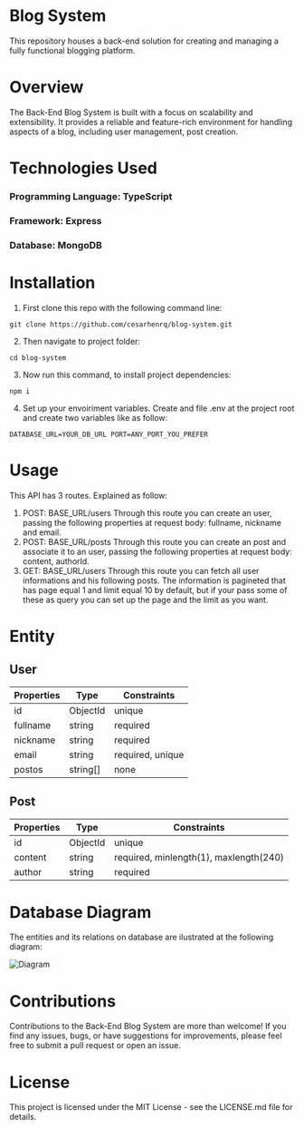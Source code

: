 # Blog System
This repository houses a back-end solution for creating and managing a fully functional blogging platform.

# Overview
The Back-End Blog System is built with a focus on scalability and extensibility. It provides a reliable and feature-rich environment for handling aspects of a blog, including user management, post creation.

# Technologies Used
### Programming Language: TypeScript
### Framework: Express
### Database: MongoDB

# Installation
1. First clone this repo with the following command line:

  `
    git clone https://github.com/cesarhenrq/blog-system.git
  `

2. Then navigate to project folder:

  `
    cd blog-system
  `

3. Now run this command, to install project dependencies:

  `
    npm i
  `

4. Set up your envoiriment variables. Create and file .env at the project root and create two variables like as follow:

  `
    DATABASE_URL=YOUR_DB_URL
    PORT=ANY_PORT_YOU_PREFER
  `

# Usage
This API has 3 routes. Explained as follow:

1. POST: BASE_URL/users
  Through this route you can create an user, passing the following properties at request body: fullname, nickname and email.
2. POST: BASE_URL/posts
  Through this route you can create an post and associate it to an user, passing the following properties at request body: content, authorId.
3. GET: BASE_URL/users
  Through this route you can fetch all user informations and his following posts. The information is pagineted that has page equal 1 and limit equal   10 by default, but if your pass some of these as query you can set up the page and the limit as you want.
  
# Entity
## User
| Properties | Type | Constraints |
|--- |--- |--- |
| id | ObjectId | unique |
| fullname | string | required |
| nickname | string | required |
| email | string | required, unique |
| postos | string[] | none |

## Post
| Properties | Type | Constraints |
|--- |--- |--- |
| id | ObjectId | unique |
| content | string | required, minlength(1), maxlength(240) |
| author | string | required |

# Database Diagram
The entities and its relations on database are ilustrated at the following diagram:

![Diagram](https://uploaddeimagens.com.br/images/004/493/263/full/adasdasda.drawio_%281%29.png?1685790904)

# Contributions
Contributions to the Back-End Blog System are more than welcome! If you find any issues, bugs, or have suggestions for improvements, please feel free to submit a pull request or open an issue.

# License
This project is licensed under the MIT License - see the LICENSE.md file for details.
